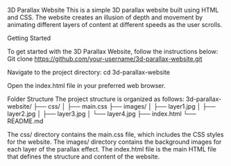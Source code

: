 3D Parallax Website
This is a simple 3D parallax website built using HTML and CSS. The website creates an illusion of depth and movement by animating different layers of content at different speeds as the user scrolls.

Getting Started

To get started with the 3D Parallax Website, follow the instructions below:
Git clone https://github.com/your-username/3d-parallax-website.git

Navigate to the project directory:
cd 3d-parallax-website

Open the index.html file in your preferred web browser.


Folder Structure
The project structure is organized as follows:
3d-parallax-website/
├── css/
│   ├── main.css
├── images/
│   ├── layer1.jpg
│   ├── layer2.jpg
│   ├── layer3.jpg
│   └── layer4.jpg
├── index.html
└── README.md

The css/ directory contains the main.css file, which includes the CSS styles for the website.
The images/ directory contains the background images for each layer of the parallax effect.
The index.html file is the main HTML file that defines the structure and content of the website.
